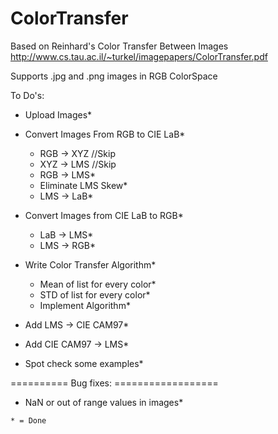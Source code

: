# ColorTransfer

  Based on Reinhard's Color Transfer Between Images
  http://www.cs.tau.ac.il/~turkel/imagepapers/ColorTransfer.pdf
 
Supports .jpg and .png images in RGB ColorSpace

To Do's:
 - Upload Images*
 - Convert Images From RGB to CIE LaB*
   - RGB -> XYZ //Skip
   - XYZ -> LMS //Skip
   - RGB -> LMS*
   - Eliminate LMS Skew*
   - LMS -> LaB*
 - Convert Images from CIE LaB to RGB*
   - LaB -> LMS*
   - LMS -> RGB*

 - Write Color Transfer Algorithm*
   - Mean of list for every color*
   - STD of list for every color*
   - Implement Algorithm*
   
 - Add LMS -> CIE CAM97*
 - Add CIE CAM97 -> LMS*
 
 - Spot check some examples*

 ========== Bug fixes: ==================
   - NaN or out of range values in images*
   
   
   `* = Done`
